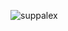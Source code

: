 ![suppalex](https://media4.giphy.com/media/v1.Y2lkPTc5MGI3NjExNm0yYTVhbzQwbjFvam5idG41cHcyMTg3MG9hb3hyZTM2dDlheGNrYSZlcD12MV9pbnRlcm5hbF9naWZfYnlfaWQmY3Q9Zw/3og0ItSBWLXsKA6FTW/giphy.gif)
